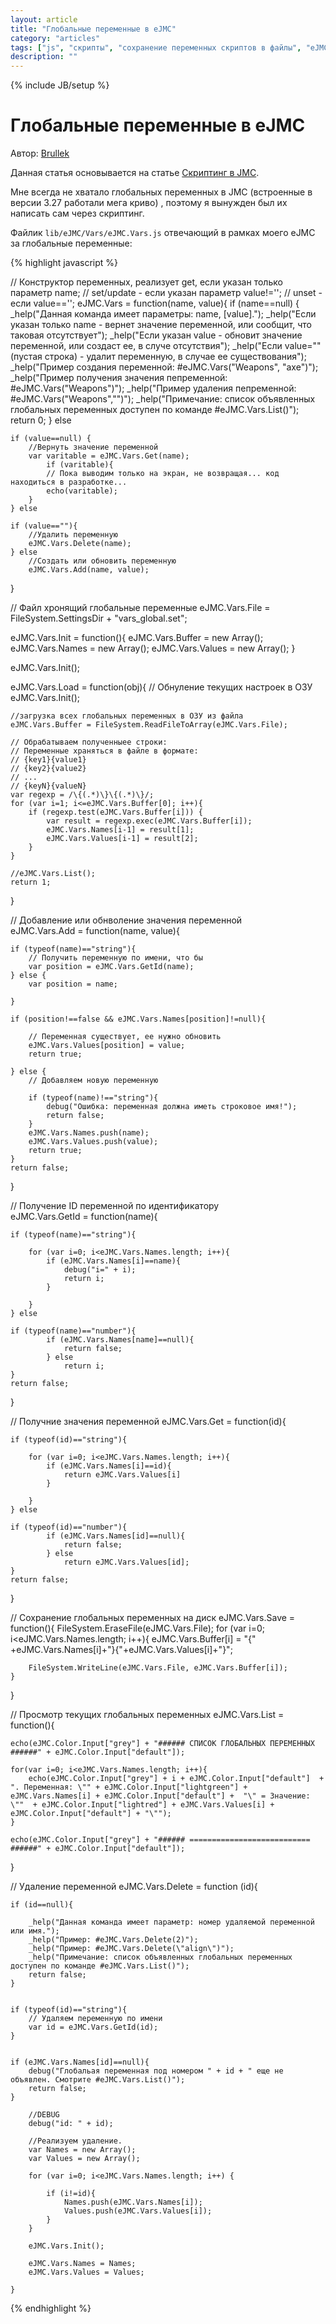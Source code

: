 ```yaml
---
layout: article
title: "Глобальные переменные в eJMC"
category: "articles"
tags: ["js", "скрипты", "сохранение переменных скриптов в файлы", "eJMC"]
description: ""
---
```

{% include JB/setup %}

# Глобальные переменные в eJMC

Автор: [Brullek](https://github.com/brullek)

Данная статья основывается на статье [Скриптинг в JMC](http://nerevar.github.io/jmc/articles/jmc-scripts/).

Мне всегда не хватало глобальных переменных в JMC (встроенные в версии 3.27 работали мега криво) , поэтому я вынужден был их написать сам через скриптинг.

Файлик `lib/eJMC/Vars/eJMC.Vars.js` отвечающий в рамках моего eJMC за глобальные переменные:

{% highlight javascript %}

// Конструктор переменных, реализует get, если указан только параметр name;
// set/update - если указан параметр value!='';
// unset - если value=='';
eJMC.Vars = function(name, value){
	if (name==null) {
		_help("Данная команда имеет параметры: name, [value].");
		_help("Если указан только name - вернет значение переменной, или сообщит, что таковая отсутствует");
		_help("Если указан value - обновит значение переменной, или создаст ее, в случе отсутствия");
		_help("Если value=\"\" (пустая строка) - удалит переменную, в случае ее существования");
		_help("Пример создания переменной: #eJMC.Vars(\"Weapons\", \"axe\")");
		_help("Пример получения значения пепременной: #eJMC.Vars(\"Weapons\")");
		_help("Пример удаления пепременной: #eJMC.Vars(\"Weapons\",\"\")");
		_help("Примечание: список объявленных глобальных переменных доступен по команде #eJMC.Vars.List()");
		return 0;
	} else 
	
	if (value==null) {
		//Вернуть значение переменной
		var varitable = eJMC.Vars.Get(name);
			if (varitable){
			// Пока выводим только на экран, не возвращая... код находиться в разработке...
			echo(varitable);
		}
	} else
	
	if (value==""){
		//Удалить переменную
		eJMC.Vars.Delete(name);
	} else
		//Создать или обновить переменную
		eJMC.Vars.Add(name, value);
}


// Файл хронящий глобальные переменные
eJMC.Vars.File = FileSystem.SettingsDir  + "vars_global.set";

eJMC.Vars.Init = function(){
	eJMC.Vars.Buffer = new Array();
	eJMC.Vars.Names = new Array();
	eJMC.Vars.Values = new Array();
}

eJMC.Vars.Init();

eJMC.Vars.Load = function(obj){
	// Обнуление текущих настроек в ОЗУ
	eJMC.Vars.Init();
	
	//загрузка всех глобальных переменных в ОЗУ из файла
	eJMC.Vars.Buffer = FileSystem.ReadFileToArray(eJMC.Vars.File);
	
	// Обрабатываем полученныее строки:
	// Переменные храняться в файле в формате:
	// {key1}{value1}
	// {key2}{value2}
	// ...
	// {keyN}{valueN}
	var regexp = /\{(.*)\}\{(.*)\}/;
	for (var i=1; i<=eJMC.Vars.Buffer[0]; i++){
		if (regexp.test(eJMC.Vars.Buffer[i])) {
			var	result = regexp.exec(eJMC.Vars.Buffer[i]);
			eJMC.Vars.Names[i-1] = result[1];
			eJMC.Vars.Values[i-1] = result[2];
		}
	}
	
	//eJMC.Vars.List();
	return 1;
}
	
// Добавление или обнволение значения переменной	
eJMC.Vars.Add = function(name, value){
	
	if (typeof(name)=="string"){	
		// Получить переменную по имени, что бы 
		var position = eJMC.Vars.GetId(name);
	} else {
		var position = name;
		
	}
	
	if (position!==false && eJMC.Vars.Names[position]!=null){
		
		// Переменная существует, ее нужно обновить
		eJMC.Vars.Values[position] = value;
		return true;
		
	} else {
		// Добавляем новую переменную
		
		if (typeof(name)!=="string"){
			debug("Ошибка: переменная должна иметь строковое имя!");
			return false;
		}
		eJMC.Vars.Names.push(name);
		eJMC.Vars.Values.push(value);
		return true;
	}
	return false;
}
	
// Получение ID переменной по идентификатору	
eJMC.Vars.GetId = function(name){

	if (typeof(name)=="string"){

		for (var i=0; i<eJMC.Vars.Names.length; i++){
			if (eJMC.Vars.Names[i]==name){
				debug("i=" + i);
				return i;
			}

		}
	} else 

	if (typeof(name)=="number"){
			if (eJMC.Vars.Names[name]==null){
				return false;
			} else
				return i;
	}
	return false;
}

// Получние значения переменной
eJMC.Vars.Get = function(id){

	if (typeof(id)=="string"){

		for (var i=0; i<eJMC.Vars.Names.length; i++){
			if (eJMC.Vars.Names[i]==id){
				return eJMC.Vars.Values[i]
			}

		}
	} else 

	if (typeof(id)=="number"){
			if (eJMC.Vars.Names[id]==null){
				return false;
			} else
				return eJMC.Vars.Values[id];
	}
	return false;
}


// Сохранение глобальных переменных на диск
eJMC.Vars.Save = function(){
	FileSystem.EraseFile(eJMC.Vars.File);
	for (var i=0; i<eJMC.Vars.Names.length; i++){
		eJMC.Vars.Buffer[i] = "{" +eJMC.Vars.Names[i]+"}{"+eJMC.Vars.Values[i]+"}";

		FileSystem.WriteLine(eJMC.Vars.File, eJMC.Vars.Buffer[i]);
	}
}

// Просмотр текущих глобальных переменных
eJMC.Vars.List = function(){

	echo(eJMC.Color.Input["grey"] + "###### СПИСОК ГЛОБАЛЬНЫХ ПЕРЕМЕННЫХ ######" + eJMC.Color.Input["default"]);
	
	for(var i=0; i<eJMC.Vars.Names.length; i++){
		echo(eJMC.Color.Input["grey"] + i + eJMC.Color.Input["default"]  + ". Переменная: \"" + eJMC.Color.Input["lightgreen"] + eJMC.Vars.Names[i] + eJMC.Color.Input["default"] +  "\" = Значение: \""  + eJMC.Color.Input["lightred"] + eJMC.Vars.Values[i] + eJMC.Color.Input["default"] + "\"");	
	}
	
	echo(eJMC.Color.Input["grey"] + "###### =========================== ######" + eJMC.Color.Input["default"]);
}

// Удаление переменной
eJMC.Vars.Delete = function (id){

	if (id==null){
		
		_help("Данная команда имеет параметр: номер удаляемой переменной или имя.");
		_help("Пример: #eJMC.Vars.Delete(2)");
		_help("Пример: #eJMC.Vars.Delete(\"align\")");
		_help("Примечание: список объявленных глобальных переменных доступен по команде #eJMC.Vars.List()");
		return false;
	}
	
	
	if (typeof(id)=="string"){
		// Удаляем переменную по имени
		var id = eJMC.Vars.GetId(id);
	} 
	
		
	if (eJMC.Vars.Names[id]==null){
		debug("Глобальая переменная под номером " + id + " еще не объявлен. Смотрите #eJMC.Vars.List()");
		return false;
	}	
		
		//DEBUG
		debug("id: " + id);
		
		//Реализуем удаление.
		var Names = new Array();
		var Values = new Array();
		
		for (var i=0; i<eJMC.Vars.Names.length; i++) {
			
			if (i!=id){
				Names.push(eJMC.Vars.Names[i]);
				Values.push(eJMC.Vars.Values[i]);
			}
		}
	
		eJMC.Vars.Init();
		
		eJMC.Vars.Names = Names;
		eJMC.Vars.Values = Values;
			
	}

{% endhighlight %} 

